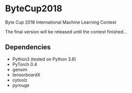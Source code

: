 ﻿# ByteCup2018
Byte Cup 2018 International Machine Learning Contest

The final version will be released until the contest finished...

## Dependencies
* Python3 (tested on Python 3.6)
* PyTorch 0.4
* gensim
* tensorboardX
* cytoolz
* pyrouge